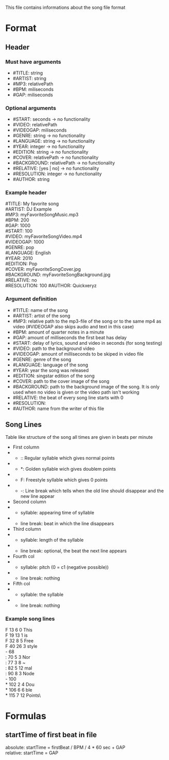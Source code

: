 This file contains informations about the song file format
# Format
## Header
### Must have arguments
- #TITLE: string
- #ARTIST: string
- #MP3: relativePath
- #BPM: miliseconds
- #GAP: miliseconds

### Optional arguments 
- #START: seconds -> no functionality
- #VIDEO: relativePath
- #VIDEOGAP: miliseconds
- #GENRE: string -> no functionality
- #LANGUAGE: string -> no functionality
- #YEAR: integer -> no functionality
- #EDITION: string -> no functionality
- #COVER: relativePath -> no functionality
- #BACKGROUND: relativePath -> no functionality
- #RELATIVE: [yes | no] -> no functionality
- #RESOLUTION: integer -> no functionality
- #AUTHOR: string

### Example header
#TITLE: My favorite song\
#ARTIST: DJ Example\
#MP3: myFavoriteSongMusic.mp3\
#BPM: 200\
#GAP: 1000\
#START: 100\
#VIDEO: myFavoriteSongVideo.mp4\
#VIDEOGAP: 1000\
#GENRE: pop\
#LANGUAGE: English\
#YEAR: 2010\
#EDITION: Pop\
#COVER: myFavoriteSongCover.jpg\
#BACKGROUND: myFavoriteSongBackground.jpg\
#RELATIVE: no\
#RESOLUTION: 100
#AUTHOR: Quickxeryz

### Argument definition
- #TITLE: name of the song
- #ARTIST: artist of the song
- #MP3: relative path to the mp3-file of the song or to the same mp4 as video (#VIDEOGAP also skips audio and text in this case)
- #BPM: amount of quarter notes in a minute
- #GAP: amount of milliseconds the first beat has delay 
- #START: delay of lyrics, sound and video in seconds (for song testing)
- #VIDEO: path to the background video
- #VIDEOGAP: amount of milliseconds to be skiped in video file
- #GENRE: genre of the song
- #LANGUAGE: language of the song
- #YEAR: year the song was released
- #EDITION: singstar edition of the song
- #COVER: path to the cover image of the song
- #BACKGROUND: path to the background image of the song. It is only used when no video is given or the video path isn't working
- #RELATIVE: the beat of every song line starts with 0 
- #RESOLUTION:
- #AUTHOR: name from the writer of this file

## Song Lines
Table like structure of the song all times are given in beats per minute
- First column
- - :: Regular syllable which gives normal points
- - \*: Golden syllable wich gives doublem points
- - F: Freestyle syllable which gives 0 points
- - \-: Line break which tells when the old line should disappear and the new line appear
- Second column 
- - syllable: appearing time of syllable
- - line break: beat in which the line disappears
- Third column
- - syllable: length of the syllable
- - line break: optional, the beat the next line appears
- Fourth col
- - syllable: pitch (0 = c1 (negative possible))
- - line break: nothing
- Fifth col
- - syllable: the syllable
- - line break: nothing

### Example song lines
F 13 6 0 This\
F 19 13 1  is\
F 32 8 5  Free\
F 40 26 3 style\
\- 68\
: 70 5 3 Nor\
: 77 3 8 ~\
: 82 5 12 mal\
: 90 8 3  Node\
\- 100\
\* 102 2 4 Dou\
\* 106 6 6 ble\
\* 115 7 12 Points\

# Formulas
## startTime of first beat in file
absolute: startTime = firstBeat / BPM / 4 * 60 sec + GAP\
relative: startTime = GAP